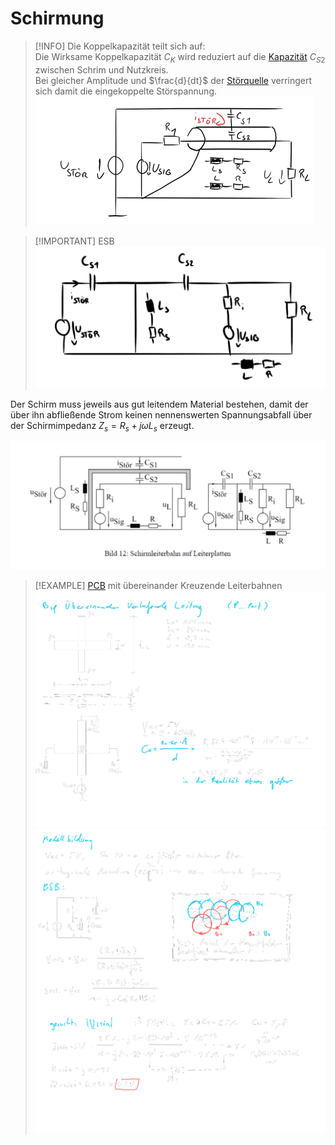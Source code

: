 # Schirmung

>[!INFO] Die Koppelkapazität teilt sich auf:  
>Die Wirksame Koppelkapazität $C_{K}$ wird reduziert auf die [Kapazität](Kapazität.md) $C_{S2}$ zwischen Schrim und Nutzkreis.  
>Bei gleicher Amplitude und $\frac{d}{dt}$ der [Störquelle](Störquelle.md) verringert sich damit die eingekoppelte Störspannung.  
>![Pasted image 20230316091847](assets/Pasted%20image%2020230316091847.png)

> [!IMPORTANT] ESB  
> ![500](assets/Pasted%20image%2020230316091915.png)

Der Schirm muss jeweils aus gut leitendem Material bestehen, damit der über ihn abfließende Strom keinen nennenswerten Spannungsabfall über der Schirmimpedanz $Z_{s} = R_{s}+j\omega L_{s}$ erzeugt.

![700](assets/SchirmLeiterbahn.png)

> [!EXAMPLE] [PCB](PCB-Layout.md) mit übereinander Kreuzende Leiterbahnen  
> ![525](assets/kap_kopplung_bsp1.png)  
> ![Modellbildung](assets/Modellbildung.png)